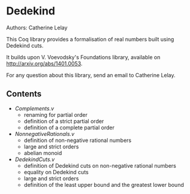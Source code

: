 Dedekind
===============

Authors: Catherine Lelay

This Coq library provides a formalisation of real numbers built using
Dedekind cuts.

It builds upon V. Voevodsky's Foundations library, available on
http://arxiv.org/abs/1401.0053.

For any question about this library, send an email to Catherine Lelay.

## Contents

* *Complements.v*
  * renaming for partial order
  * definition of a strict partial order
  * definition of a complete partial order
* *NonnegativeRationals.v*
  * definition of non-negative rational numbers
  * large and strict orders
  * abelian monoid
* *DedekindCuts.v*
  * definition of Dedekind cuts on non-negative rational numbers
  * equality on Dedekind cuts
  * large and strict orders
  * definition of the least upper bound and the greatest lower bound
  
